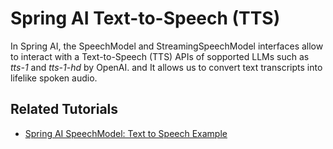# Spring AI Text-to-Speech (TTS)

In Spring AI, the SpeechModel and StreamingSpeechModel interfaces allow to interact with a Text-to-Speech (TTS) APIs of sopported LLMs such as <em>tts-1</em> and <em>tts-1-hd</em> by OpenAI. and It allows us to convert text transcripts into lifelike spoken audio.

## Related Tutorials

- [Spring AI SpeechModel: Text to Speech Example](https://howtodoinjava.com/spring-ai/tts-text-to-speech/)